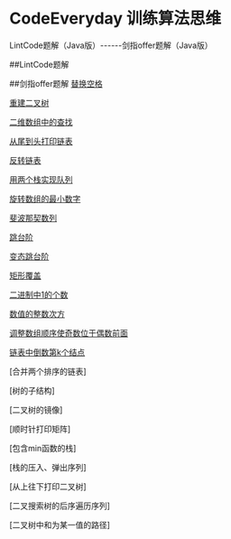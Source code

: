 # CodeEveryday 训练算法思维

LintCode题解（Java版）------剑指offer题解（Java版）

##LintCode题解


##剑指offer题解
[替换空格][3]

[重建二叉树][1]

[二维数组中的查找][2]

[从尾到头打印链表][4]

[反转链表][5]

[用两个栈实现队列][6]

[旋转数组的最小数字][7]

[斐波那契数列][8]

[跳台阶][9]

[变态跳台阶][10]

[矩形覆盖][11]

[二进制中1的个数][12]

[数值的整数次方][13]

[调整数组顺序使奇数位于偶数前面][14]

[链表中倒数第k个结点][15]

[合并两个排序的链表]

[树的子结构]

[二叉树的镜像]

[顺时针打印矩阵]

[包含min函数的栈]

[栈的压入、弹出序列]

[从上往下打印二叉树]

[二叉搜索树的后序遍历序列]

[二叉树中和为某一值的路径]



  [1]: https://github.com/BaymaxTong/LintCode-Java/blob/master/JSoffer/%E9%87%8D%E5%BB%BA%E4%BA%8C%E5%8F%89%E6%A0%91.md
  [2]: https://github.com/BaymaxTong/LintCode-Java/blob/master/JSoffer/%E4%BA%8C%E7%BB%B4%E6%95%B0%E7%BB%84%E4%B8%AD%E7%9A%84%E6%9F%A5%E6%89%BE.md
  [3]: https://github.com/BaymaxTong/LintCode-Java/blob/master/JSoffer/%E6%9B%BF%E6%8D%A2%E7%A9%BA%E6%A0%BC.md
  [4]: https://github.com/BaymaxTong/LintCode-Java/blob/master/JSoffer/%E4%BB%8E%E5%B0%BE%E5%88%B0%E5%A4%B4%E6%89%93%E5%8D%B0%E9%93%BE%E8%A1%A8.md
  [5]: https://github.com/BaymaxTong/LintCode-Java/blob/master/JSoffer/%E5%8F%8D%E8%BD%AC%E9%93%BE%E8%A1%A8.md
  [6]: https://github.com/BaymaxTong/LintCode-Java/blob/master/JSoffer/%E7%94%A8%E4%B8%A4%E4%B8%AA%E6%A0%88%E5%AE%9E%E7%8E%B0%E9%98%9F%E5%88%97.md 
  [7]: https://github.com/BaymaxTong/LintCode-Java/blob/master/JSoffer/%E6%97%8B%E8%BD%AC%E6%95%B0%E7%BB%84%E7%9A%84%E6%9C%80%E5%B0%8F%E6%95%B0%E5%AD%97.md
  [8]: https://github.com/BaymaxTong/LintCode-Java/blob/master/JSoffer/%E6%96%90%E6%B3%A2%E9%82%A3%E5%A5%91%E6%95%B0%E5%88%97.md 
  [9]: https://github.com/BaymaxTong/LintCode-Java/blob/master/JSoffer/%E8%B7%B3%E5%8F%B0%E9%98%B6.md
  [10]: https://github.com/BaymaxTong/LintCode-Java/blob/master/JSoffer/%E5%8F%98%E6%80%81%E8%B7%B3%E5%8F%B0%E9%98%B6.md
  [11]: https://github.com/BaymaxTong/LintCode-Java/blob/master/JSoffer/%E7%9F%A9%E5%BD%A2%E8%A6%86%E7%9B%96.md
  [12]: https://github.com/BaymaxTong/LintCode-Java/blob/master/JSoffer/%E4%BA%8C%E8%BF%9B%E5%88%B6%E4%B8%AD1%E7%9A%84%E4%B8%AA%E6%95%B0.md
  [13]: https://github.com/BaymaxTong/LintCode-Java/blob/master/JSoffer/%E6%95%B0%E5%80%BC%E7%9A%84%E6%95%B4%E6%95%B0%E6%AC%A1%E6%96%B9.md
  [14]: https://github.com/BaymaxTong/LintCode-Java/blob/master/JSoffer/%E8%B0%83%E6%95%B4%E6%95%B0%E7%BB%84%E9%A1%BA%E5%BA%8F%E4%BD%BF%E5%A5%87%E6%95%B0%E4%BD%8D%E4%BA%8E%E5%81%B6%E6%95%B0%E5%89%8D%E9%9D%A2.md
  [15]: https://github.com/BaymaxTong/LintCode-Java/blob/master/JSoffer/%E9%93%BE%E8%A1%A8%E4%B8%AD%E5%80%92%E6%95%B0%E7%AC%ACk%E4%B8%AA%E7%BB%93%E7%82%B9.md
  
  
